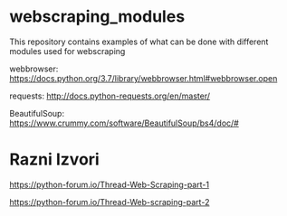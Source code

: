 # webscraping_modules

This repository contains examples of what can be done with different modules used for webscraping

webbrowser:
https://docs.python.org/3.7/library/webbrowser.html#webbrowser.open

requests:
http://docs.python-requests.org/en/master/

BeautifulSoup:
https://www.crummy.com/software/BeautifulSoup/bs4/doc/#



# Razni Izvori

https://python-forum.io/Thread-Web-Scraping-part-1

https://python-forum.io/Thread-Web-scraping-part-2
